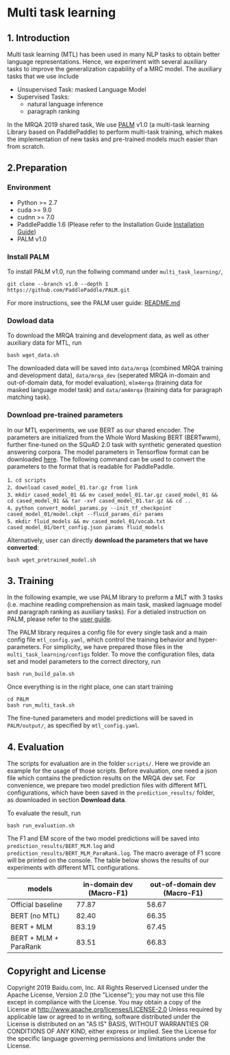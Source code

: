 # Multi task learning 

## 1. Introduction
Multi task learning (MTL) has been used in many NLP tasks to obtain better language representations. Hence, we experiment with several auxiliary tasks to improve the generalization capability of a MRC model. The auxiliary tasks that we use include

 - Unsupervised Task: masked Language Model
 - Supervised Tasks:
   -  natural language inference
   -  paragraph ranking

In the MRQA 2019 shared task, We use [PALM](https://github.com/PaddlePaddle/PALM) v1.0 (a multi-task learning Library based on PaddlePaddle) to perform multi-task training, which makes the implementation of new tasks and pre-trained models much easier than from scratch.


## 2.Preparation

### Environment
- Python >= 2.7
- cuda >= 9.0
- cudnn >= 7.0
- PaddlePaddle 1.6 (Please refer to the Installation Guide [Installation Guide](http://www.paddlepaddle.org/#quick-start))
- PALM v1.0

### Install PALM
To install PALM v1.0, run the follwing command under `multi_task_learning/`,

```
git clone --branch v1.0 --depth 1 https://github.com/PaddlePaddle/PALM.git
```

For more instructions, see the PALM user guide: [README.md](https://github.com/PaddlePaddle/PALM/blob/v1.0/README.md)


### Dowload data 
 
To download the MRQA training and development data, as well as other auxiliary data for MTL, run

```
bash wget_data.sh
```
The downloaded data will be saved into `data/mrqa` (combined MRQA training and development data), `data/mrqa_dev` (seperated MRQA in-domain and out-of-domain data, for model evaluation), `mlm4mrqa` (training data for masked language model task) and `data/am4mrqa` (training data for paragraph matching task).

### Download pre-trained parameters 
In our MTL experiments, we use BERT as our shared encoder. The parameters are initialized from the Whole Word Masking BERT (BERTwwm), further fine-tuned on the SQuAD 2.0 task with synthetic generated question answering corpora. The model parameters in Tensorflow format can be downloaded [here](https://worksheets.codalab.org/worksheets/0x3852e60a51d2444680606556d404c657). The following command can be used to convert the parameters to the format that is readable for PaddlePaddle.

```
1、cd scripts
2、download cased_model_01.tar.gz from link
3、mkdir cased_model_01 && mv cased_model_01.tar.gz cased_model_01 && cd cased_model_01 && tar -xvf cased_model_01.tar.gz && cd ..
4、python convert_model_params.py --init_tf_checkpoint cased_model_01/model.ckpt --fluid_params_dir params
5、mkdir fluid_models && mv cased_model_01/vocab.txt cased_model_01/bert_config.json params fluid_models 
```

Alternatively, user can directly **download the parameters that we have converted**: 

```
bash wget_pretrained_model.sh
```
## 3. Training
In the following example, we use PALM library to preform a MLT with 3 tasks (i.e. machine reading comprehension as main task, masked lagnuage model and paragraph ranking as auxiliary tasks). For a detialed instruction on PALM, please refer to the [user guide](https://github.com/PaddlePaddle/PALM/blob/v1.0/README.md).

The PALM library requires a config file for every single task and a main config file `mtl_config.yaml`, which control the training behavior and hyper-parameters. For simplicity, we have prepared those files in the `multi_task_learning/configs` folder. To move the configuration files, data set and model parameters to the correct directory, run

```
bash run_build_palm.sh
```

Once everything is in the right place, one can start training

```
cd PALM
bash run_multi_task.sh
```
The fine-tuned parameters and model predictions will be saved in `PALM/output/`, as specified by `mtl_config.yaml`.

## 4. Evaluation
The scripts for evaluation are in the folder `scripts/`. Here we provide an example for the usage of those scripts. 
Before evaluation, one need a json file which contains the prediction results on the MRQA dev set. For convenience, we prepare two model prediction files with different MTL configurations, which have been saved in the `prediction_results/` folder, as downloaded in section **Download data**. 

To evaluate the result, run

```
bash run_evaluation.sh
```
The F1 and EM score of the two model predictions will be saved into `prediction_results/BERT_MLM.log` and `prediction_results/BERT_MLM_ParaRank.log`. The macro average of F1 score will be printed on the console. The table below shows the results of our experiments with different MTL configurations.

|models |in-domain dev (Macro-F1)|out-of-domain dev (Macro-F1) |
| ------------- | ------------ | ------------ |
| Official baseline | 77.87 | 58.67 |
| BERT (no MTL) | 82.40 | 66.35 |
| BERT + MLM | 83.19 | 67.45 |
| BERT + MLM + ParaRank | 83.51 | 66.83 |


## Copyright and License
Copyright 2019 Baidu.com, Inc. All Rights Reserved Licensed under the Apache License, Version 2.0 (the "License"); you may not use this file except in compliance with the License. You may obtain a copy of the License at http://www.apache.org/licenses/LICENSE-2.0 Unless required by applicable law or agreed to in writing, software distributed under the License is distributed on an "AS IS" BASIS, WITHOUT WARRANTIES OR CONDITIONS OF ANY KIND, either express or implied. See the License for the specific language governing permissions and
limitations under the License.


